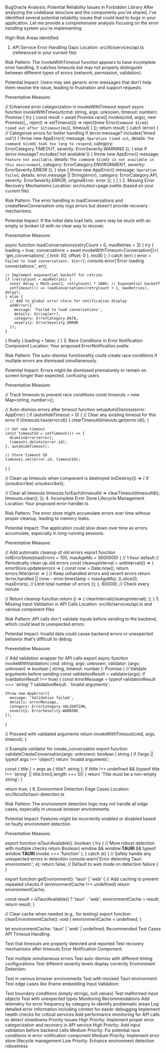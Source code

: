 BugOracle Analysis: Potential Reliability Issues in Forbidden Library
After analyzing the codebase structure and the components you've shared, I've identified several potential reliability issues that could lead to bugs in your application. Let me provide a comprehensive analysis focusing on the error handling system you're implementing.

High-Risk Areas Identified

1. API Service Error Handling Gaps
   Location: src/lib/services/api.ts (referenced in your current file)

Risk Pattern: The invokeWithTimeout function appears to have incomplete error handling. It catches timeouts but may not properly distinguish between different types of errors (network, permission, validation).

Potential Impact: Users may see generic error messages that don't help them resolve the issue, leading to frustration and support requests.

Preventative Measure:

// Enhanced error categorization in invokeWithTimeout
export async function invokeWithTimeout<T>(cmd: string, args: unknown, timeout: number): Promise<T> {
try {
const result = await Promise.race([
invoke<T>(cmd, args),
new Promise<never>((_, reject) =>
setTimeout(() => reject(new Error(`Command ${cmd} timed out after ${timeout}ms`)), timeout)
)
]);
return result;
} catch (error) {
// Categorize errors for better handling
if (error.message?.includes('timed out')) {
throw new AppError({
message: `Operation timed out`,
details: `The command ${cmd} took too long to respond`,
category: ErrorCategory.TIMEOUT,
severity: ErrorSeverity.WARNING
});
} else if (error.message?.includes('not available')) {
throw new AppError({
message: `Feature not available`,
details: `The command ${cmd} is not available in this environment`,
category: ErrorCategory.ENVIRONMENT,
severity: ErrorSeverity.ERROR
});
} else {
throw new AppError({
message: `Operation failed`,
details: error.message || String(error),
category: ErrorCategory.API,
severity: ErrorSeverity.ERROR,
originalError: error
});
}
}
} 2. Missing Error Recovery Mechanisms
Location: src/routes/+page.svelte (based on your current file)

Risk Pattern: The error handling in loadConversations and createNewConversation only logs errors but doesn't provide recovery mechanisms.

Potential Impact: If the initial data load fails, users may be stuck with an empty or broken UI with no clear way to recover.

Preventative Measure:

async function loadConversations(retryCount = 0, maxRetries = 3) {
try {
loading = true;
conversations = await invokeWithTimeout<Conversation[]>(
'get_conversations',
{ limit: 50, offset: 0 },
ms(8)
);
} catch (err) {
error = `Failed to load conversations: ${err}`;
console.error('Error loading conversations:', err);

    // Implement exponential backoff for retries
    if (retryCount < maxRetries) {
      const delay = Math.pow(2, retryCount) * 1000; // Exponential backoff
      setTimeout(() => loadConversations(retryCount + 1, maxRetries), delay);
    } else {
      // Add to global error store for notification display
      addError({
        message: 'Failed to load conversations',
        details: String(err),
        category: ErrorCategory.DATA,
        severity: ErrorSeverity.ERROR
      });
    }

} finally {
loading = false;
}
} 3. Race Conditions in Error Notification Component
Location: Your proposed ErrorNotification.svelte

Risk Pattern: The auto-dismiss functionality could create race conditions if multiple errors are dismissed simultaneously.

Potential Impact: Errors might be dismissed prematurely or remain on screen longer than expected, confusing users.

Preventative Measure:

// Track timeouts to prevent race conditions
const timeouts = new Map<string, number>();

// Auto-dismiss errors after timeout
function setupAutoDismiss(error: AppError) {
if (autoHideTimeout > 0) {
// Clear any existing timeout for this error
if (timeouts.has(error.id)) {
clearTimeout(timeouts.get(error.id));
}

    // Set new timeout
    const timeoutId = setTimeout(() => {
      dismissError(error);
      timeouts.delete(error.id);
    }, autoHideTimeout);

    // Store timeout ID
    timeouts.set(error.id, timeoutId);

}
}

// Clean up timeouts when component is destroyed
onDestroy(() => {
if (unsubscribe) unsubscribe();

// Clear all timeouts
timeouts.forEach(timeoutId => clearTimeout(timeoutId));
timeouts.clear();
}); 4. Incomplete Error Store Lifecycle Management
Location: Your proposed error-handler.ts

Risk Pattern: The error store might accumulate errors over time without proper cleanup, leading to memory leaks.

Potential Impact: The application could slow down over time as errors accumulate, especially in long-running sessions.

Preventative Measure:

// Add automatic cleanup of old errors
export function initErrorStore(maxErrors = 100, maxAgeMs = 3600000) { // 1 hour default
// Periodically clean up old errors
const cleanupInterval = setInterval(() => {
errorStore.update(errors => {
const now = Date.now();
return errors.filter(error => {
// Keep unhandled errors and recent errors
return !error.handled || (now - error.timestamp < maxAgeMs);
}).slice(0, maxErrors); // Limit total number of errors
});
}, 60000); // Check every minute

// Return cleanup function
return () => {
clearInterval(cleanupInterval);
};
} 5. Missing Input Validation in API Calls
Location: src/lib/services/api.ts and various component files

Risk Pattern: API calls don't validate inputs before sending to the backend, which could lead to unexpected errors.

Potential Impact: Invalid data could cause backend errors or unexpected behavior that's difficult to debug.

Preventative Measure:

// Add validation wrapper for API calls
export async function invokeWithValidation<T>(
cmd: string,
args: unknown,
validator: (args: unknown) => boolean | string,
timeout: number
): Promise<T> {
// Validate arguments before sending
const validationResult = validator(args);
if (validationResult !== true) {
const errorMessage = typeof validationResult === 'string'
? validationResult
: 'Invalid arguments';

    throw new AppError({
      message: 'Validation failed',
      details: errorMessage,
      category: ErrorCategory.VALIDATION,
      severity: ErrorSeverity.WARNING
    });

}

// Proceed with validated arguments
return invokeWithTimeout<T>(cmd, args, timeout);
}

// Example validator for create_conversation
export function validateCreateConversation(args: unknown): boolean | string {
if (!args || typeof args !== 'object') return 'Invalid arguments';

const { title } = args as { title?: string };
if (title !== undefined && (typeof title !== 'string' || title.trim().length === 0)) {
return 'Title must be a non-empty string';
}

return true;
} 6. Environment Detection Edge Cases
Location: src/lib/utils/tauri-detection.ts

Risk Pattern: The environment detection logic may not handle all edge cases, especially in unusual browser environments.

Potential Impact: Features might be incorrectly enabled or disabled based on faulty environment detection.

Preventative Measure:

export function isTauriAvailable(): boolean {
try {
// More robust detection with multiple checks
return Boolean(
window &&
window.**TAURI** &&
typeof window.**TAURI**.invoke === 'function'
);
} catch (e) {
// Safely handle any unexpected errors in detection
console.warn('Error detecting Tauri environment:', e);
return false; // Default to web mode on detection failure
}
}

export function getEnvironment(): 'tauri' | 'web' {
// Add caching to prevent repeated checks
if (environmentCache !== undefined) return environmentCache;

const result = isTauriAvailable() ? 'tauri' : 'web';
environmentCache = result;
return result;
}

// Clear cache when needed (e.g., for testing)
export function clearEnvironmentCache(): void {
environmentCache = undefined;
}

let environmentCache: 'tauri' | 'web' | undefined;
Recommended Test Cases
API Timeout Handling:

Test that timeouts are properly detected and reported
Test recovery mechanisms after timeouts
Error Notification Component:

Test multiple simultaneous errors
Test auto-dismiss with different timing configurations
Test different severity levels display correctly
Environment Detection:

Test in various browser environments
Test with mocked Tauri environment
Test edge cases like iframe embedding
Input Validation:

Test boundary conditions (empty strings, null values)
Test malformed input objects
Test with unexpected types
Monitoring Recommendations
Add telemetry for error frequency by category to identify problematic areas
Log detailed error information including context for easier debugging
Implement health checks for critical services
Add performance monitoring for API calls to detect slowdowns
Priority Issues
High Priority: Implement proper error categorization and recovery in API service
High Priority: Add input validation before backend calls
Medium Priority: Fix potential race conditions in error notification component
Medium Priority: Implement error store lifecycle management
Low Priority: Enhance environment detection robustness
